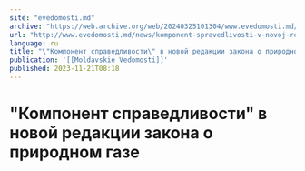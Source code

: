 ```yaml
---
site: "evedomosti.md"
archive: "https://web.archive.org/web/20240325101304/www.evedomosti.md/news/komponent-spravedlivosti-v-novoj-redakcii-zakona-o-prirodnom"
url: "http://www.evedomosti.md/news/komponent-spravedlivosti-v-novoj-redakcii-zakona-o-prirodnom"
language: ru
title: "\"Компонент справедливости\" в новой редакции закона о природном газе"
publication: '[[Moldavskie Vedomosti]]'
published: 2023-11-21T08:18
---
```


# "Компонент справедливости" в новой редакции закона о природном газе

